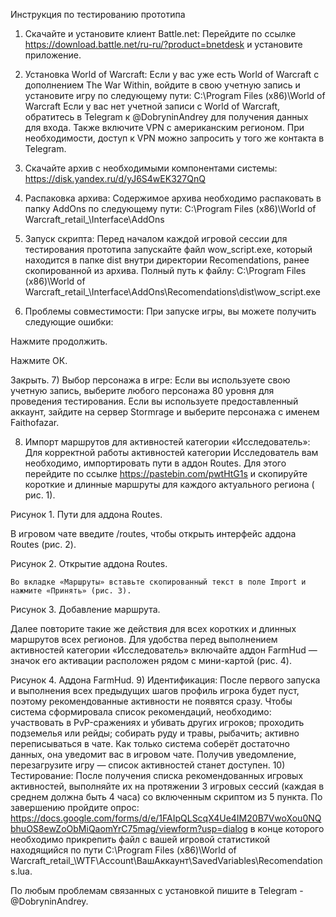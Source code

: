 Инструкция по тестированию прототипа
1) Скачайте и установите клиент Battle.net:
Перейдите по ссылке https://download.battle.net/ru-ru/?product=bnetdesk и установите приложение.


2) Установка World of Warcraft: Если у вас уже есть World of Warcraft с дополнением The War Within, войдите в свою учетную запись и установите игру по следующему пути:
 C:\Program Files (x86)\World of Warcraft
Если у вас нет учетной записи с World of Warcraft, обратитесь в Telegram к @DobryninAndrey для получения данных для входа. Также включите VPN с американским регионом. При необходимости, доступ к VPN можно запросить у того же контакта в Telegram.


3) Скачайте архив с необходимыми компонентами системы:
 https://disk.yandex.ru/d/yJ6S4wEK327QnQ


4) Распаковка архива: Содержимое архива необходимо распаковать в папку AddOns по следующему пути:
C:\Program Files (x86)\World of Warcraft\_retail_\Interface\AddOns


5) Запуск скрипта: Перед началом каждой игровой сессии для тестирования прототипа запускайте файл wow_script.exe, который находится в папке dist внутри директории Recomendations, ранее скопированной из архива.
 Полный путь к файлу:
C:\Program Files (x86)\World of Warcraft\_retail_\Interface\AddOns\Recomendations\dist\wow_script.exe
6) Проблемы совместимости: При запуске игры, вы можете получить следующие ошибки:

Нажмите продолжить.

Нажмите ОК.

Закрыть.
7) Выбор персонажа в игре:
Если вы используете свою учетную запись, выберите любого персонажа 80 уровня для проведения тестирования.
	Если вы используете предоставленный аккаунт, зайдите на сервер Stormrage и выберите персонажа с именем Faithofazar.

8) Импорт маршрутов для активностей категории «Исследователь»: Для корректной работы активностей категории Исследователь вам необходимо, импортировать пути в аддон Routes.
Для этого перейдите по ссылке https://pastebin.com/pwtHtG1s и скопируйте короткие и длинные маршруты для каждого актуального региона ( рис. 1).

 Рисунок 1. Пути для аддона Routes.

В игровом чате введите /routes, чтобы открыть интерфейс аддона Routes (рис. 2).


Рисунок 2. Открытие аддона Routes.

	Во вкладке «Маршруты» вставьте скопированный текст в поле Import и нажмите «Принять» (рис. 3).
 
Рисунок 3. Добавление маршрута.

Далее повторите такие же действия для всех коротких и длинных маршрутов всех регионов.
Для удобства перед выполнением активностей категории «Исследователь» включайте аддон FarmHud — значок его активации расположен рядом с мини-картой (рис. 4).


Рисунок 4. Аддона FarmHud.
9) Идентификация: После первого запуска и выполнения всех предыдущих шагов профиль игрока будет пуст, поэтому рекомендованные активности не появятся сразу.   Чтобы система сформировала список рекомендаций, необходимо:
участвовать в PvP-сражениях и убивать других игроков;
проходить подземелья или рейды;
собирать руду и травы, рыбачить;
активно переписываться в чате.
Как только система соберёт достаточно данных, она уведомит вас в игровом чате. Получив уведомление, перезагрузите игру — список активностей станет доступен.
10) Тестирование: После получения списка рекомендованных игровых активностей, выполняйте их на протяжении 3 игровых сессий (каждая в среднем должна быть 4 часа)  со включенным скриптом из 5 пункта.
По завершению пройдите опрос: https://docs.google.com/forms/d/e/1FAIpQLScqX4Ue4IM20B7VwoXou0NQbhuOS8ewZoObMiQaomYrC75mag/viewform?usp=dialog
в конце которого необходимо прикрепить файл с вашей игровой статистикой находящийся по пути C:\Program Files (x86)\World of Warcraft\_retail_\WTF\Account\ВашАккаунт\SavedVariables\Recomendations.lua.

По любым проблемам связанных с установкой пишите в Telegram - @DobryninAndrey.
